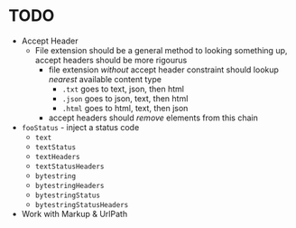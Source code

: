 TODO
====

- Accept Header
  - File extension should be a general method to looking something up, accept headers
    should be more rigourus
    - file extension _without_ accept header constraint should lookup _nearest_ available
      content type
      - `.txt` goes to text, json, then html
      - `.json` goes to json, text, then html
      - `.html` goes to html, text, then json
    - accept headers should _remove_ elements from this chain
- `fooStatus` - inject a status code
  - `text`
  - `textStatus`
  - `textHeaders`
  - `textStatusHeaders`
  - `bytestring`
  - `bytestringHeaders`
  - `bytestringStatus`
  - `bytestringStatusHeaders`
- Work with Markup & UrlPath
